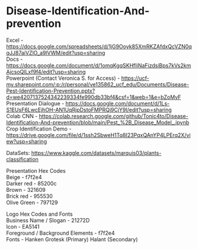 # Disease-Identification-And-prevention

Excel - https://docs.google.com/spreadsheets/d/1jG9Ooyk85XmRKZAfdxQcVZN0qqJJ87aiVZlO_a9lVWM/edit?usp=sharing
<br>
Docs - https://docs.google.com/document/d/1omqKgqSKHfIiNaFizdsiBps7kVs2kmAjcsoQlLxf9f4/edit?usp=sharing
<br>
Powerpoint (Contact Veronica S. for Access) - https://ucf-my.sharepoint.com/:p:/r/personal/ve135862_ucf_edu/Documents/Disease-Pest-Identification-Prevention.pptx?d=we4207137524342239334fe990db33bf4&csf=1&web=1&e=bZoMvF <br>
Presentation Dialogue - https://docs.google.com/document/d/1Ls-S1EUsF6LwcEjhOH-AN1UqRjpDstoFMPRQj9CjY9I/edit?usp=sharing <br>
Colab CNN - https://colab.research.google.com/github/Tonic4to/Disease-Identification-And-prevention/blob/main/Pest_%2B_Disease_Model_.ipynb <br>
Crop Identification Demo - https://drive.google.com/file/d/1ssh2SbweH1Tq8I23PqxQAnYP4LPErq2X/view?usp=sharing <br>

DataSets: https://www.kaggle.com/datasets/marquis03/plants-classification <br>

Presentation Hex Codes 
<br>
Beige - f7f2e4 <br>
Darker red - 85200c <br>
Brown - 321609 <br>
Brick red - 955530 <br>
Olive Green - 797129 <br>

Logo Hex Codes and Fonts
<br>
Business Name / Slogan - 21272D <br>
Icon - EA5141 <br>
Foreground / Background Elements - f7f2e4 <br>
Fonts - Hanken Grotesk (Primary) Halant (Secondary) <br>
